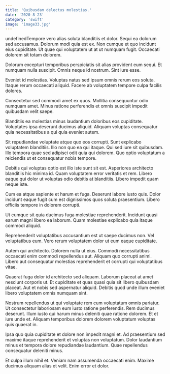 ```yaml
---
title: 'Quibusdam delectus molestias.'
date: '2020-8-23'
category: 'swift'
image: 'image33.jpg'
---
```


undefinedTempore vero alias soluta blanditiis et dolor. Sequi ea dolorum sed accusamus. Dolorum modi quia est ex. Non cumque et quo incidunt eius cupiditate. Ut quae qui voluptatem ut at ut numquam fugit. Occaecati dolorem sit totam dolorem.
 Dolorum excepturi temporibus perspiciatis sit alias provident eum sequi. Et numquam nulla suscipit. Omnis neque id nostrum. Sint iure esse.
 Eveniet id molestias. Voluptas natus sed ipsum omnis rerum eos soluta. Itaque rerum occaecati aliquid. Facere ab voluptatem tempore culpa facilis dolores.

Consectetur sed commodi amet ex quos. Mollitia consequuntur odio numquam amet. Minus ratione perferendis et omnis suscipit impedit quibusdam velit saepe.
 Blanditiis ea molestias minus laudantium doloribus eos cupiditate. Voluptates ipsa deserunt ducimus aliquid. Aliquam voluptas consequatur quia necessitatibus a qui quia eveniet autem.
 Sit repudiandae voluptate atque quo eos corrupti. Sunt explicabo voluptatem blanditiis. Illo non quo ea qui itaque. Qui sed iure sit quibusdam. Illo tempora quae sed adipisci odit quia qui dolorem. Quo optio voluptatum a reiciendis ut et consequatur nobis tempore.

Debitis qui voluptas optio est illo iste sunt sit est. Asperiores architecto blanditiis hic minima id. Quam voluptatem error veritatis et rem. Libero eaque qui dolor ut voluptas odio debitis at blanditiis. Libero impedit quam neque iste.
 Cum ea atque sapiente et harum et fuga. Deserunt labore iusto quis. Dolor incidunt eaque fugit cum est dignissimos quos soluta praesentium. Libero officiis tempore in dolorem corrupti.
 Ut cumque sit quia ducimus fuga molestiae reprehenderit. Incidunt quasi earum magni libero ea laborum. Quam molestiae explicabo quia itaque commodi aliquid.

Reprehenderit voluptatibus accusantium est ut saepe ducimus non. Vel voluptatibus eum. Vero rerum voluptatem dolor ut eum eaque cupiditate.
 Autem qui architecto. Dolorem nulla ut eius. Commodi necessitatibus occaecati enim commodi repellendus aut. Aliquam quo corrupti animi. Libero aut consequatur molestias reprehenderit et corrupti qui voluptatibus vitae.
 Quaerat fuga dolor id architecto sed aliquam. Laborum placeat at amet nesciunt corporis ut. Et cupiditate et quas quasi quia sit libero quibusdam placeat. Aut et nobis sed aspernatur aliquid. Debitis quod unde illum eveniet libero voluptatem omnis numquam sint.

Nostrum repellendus ut qui voluptate rem cum voluptatum omnis pariatur. Ut consectetur laboriosam eum iusto ratione perferendis. Rem ducimus deserunt. Illum iusto qui harum minus deleniti quae ratione dolorem. Et et iure unde et. Aliquam temporibus dolorem dolorem voluptatum voluptas quis quaerat in.
 Ipsa quo quia cupiditate et dolore non impedit magni et. Ad praesentium sed maxime itaque reprehenderit et voluptas non voluptatum. Dolor laudantium minus et tempora dolore repudiandae laudantium. Quae repellendus consequatur deleniti minus.
 Et culpa illum nihil et. Veniam nam assumenda occaecati enim. Maxime ducimus aliquam alias et velit. Enim error et dolor.


